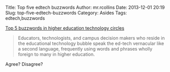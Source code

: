 Title: Top five edtech buzzwords
Author: mr.rcollins
Date: 2013-12-01 20:19
Slug: top-five-edtech-buzzwords
Category: Asides
Tags: edtech,buzzwords

[Top 5 buzzwords in higher education technology circles](http://www.ecampusnews.com/technologies/buzzwords-technology-311/?)

>Educators, technologists, and campus decision makers who reside in the educational technology bubble speak the ed-tech vernacular like a second language, frequently using words and phrases wholly foreign to many in higher education.

Agree? Disagree?
